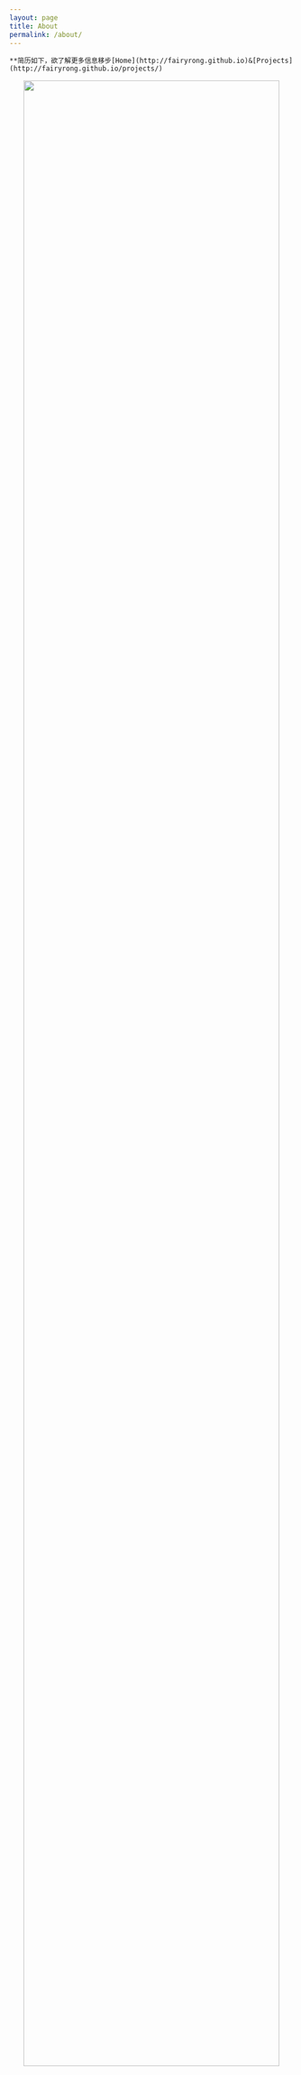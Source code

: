 ```yaml
---
layout: page
title: About
permalink: /about/
---
```

    **简历如下，欲了解更多信息移步[Home](http://fairyrong.github.io)&[Projects](http://fairyrong.github.io/projects/)
<center>
    <img src="http://fairyrong.github.io/static/img/樊融-前端开发-北京.jpg" width="95%">
</center>
